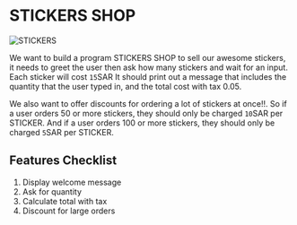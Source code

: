 # STICKERS SHOP

![STICKERS](http://m.memegen.com/qeyoi1.jpg)

We want to build a program STICKERS SHOP to sell our awesome stickers, it needs to greet the user then ask how many stickers and wait for an input. Each sticker will cost `15`SAR It should print out a message that includes the quantity that the user typed in, and the total cost with tax 0.05.

We also want to offer discounts for ordering a lot of stickers at once!!. So if a user orders 50 or more stickers, they should only be charged `10`SAR per STICKER. And if a user orders 100 or more stickers, they should only be charged `5`SAR per STICKER.

## Features Checklist

1. Display welcome message
2. Ask for quantity
3. Calculate total with tax
4. Discount for large orders
